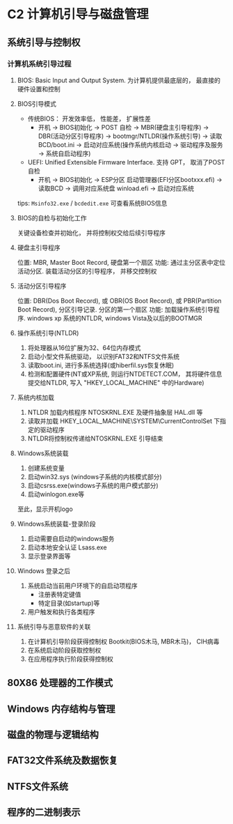 # C2 计算机引导与磁盘管理

## 系统引导与控制权

### 计算机系统引导过程

1. BIOS: Basic Input and Output System. 为计算机提供最底层的， 最直接的硬件设置和控制

2. BIOS引导模式

    - 传统BIOS： 开发效率低， 性能差， 扩展性差
      - 开机 -> BIOS初始化 -> POST 自检 -> MBR(硬盘主引导程序) -> DBR(活动分区引导程序) -> bootmgr/NTLDR(操作系统引导) -> 读取BCD/boot.ini -> 启动对应系统(操作系统内核启动 -> 驱动程序及服务 -> 系统自启动程序)
    - UEFI: Unified Extensible Firmware Interface. 支持 GPT， 取消了POST自检
      - 开机 -> BIOS初始化 -> ESP分区 启动管理器(EFI分区bootxxx.efi) -> 读取BCD -> 调用对应系统盘 winload.efi -> 启动对应系统

    tips: `Msinfo32.exe` / `bcdedit.exe` 可查看系统BIOS信息

3. BIOS的自检与初始化工作

    关键设备检查并初始化， 并将控制权交给后续引导程序

4. 硬盘主引导程序

    位置: MBR, Master Boot Record, 硬盘第一个扇区
    功能: 通过主分区表中定位活动分区. 装载活动分区的引导程序， 并移交控制权

5. 活动分区引导程序

    位置: DBR(Dos Boot Record), 或 OBR(OS Boot Record), 或 PBR(Partition Boot Record), 分区引导记录. 分区的第一个扇区
    功能: 加载操作系统引导程序. windows xp 系统的NTLDR, windows Vista及以后的BOOTMGR

6. 操作系统引导(NTLDR)

    1. 将处理器从16位扩展为32、64位内存模式
    2. 启动小型文件系统驱动， 以识别FAT32和NTFS文件系统
    3. 读取boot.ini, 进行多系统选择(或hiberfil.sys恢复休眠)
    4. 检测和配置硬件(NT或XP系统, 则运行NTDETECT.COM， 其将硬件信息提交给NTLDR, 写入 "HKEY_LOCAL_MACHINE" 中的Hardware)

7. 系统内核加载

    1. NTLDR 加载内核程序 NTOSKRNL.EXE 及硬件抽象层 HAL.dll 等
    2. 读取并加载 HKEY_LOCAL_MACHINE\SYSTEM\CurrentControlSet 下指定的驱动程序
    3. NTLDR将控制权传递给NTOSKRNL.EXE 引导结束

8. Windows系统装载

    1. 创建系统变量
    2. 启动win32.sys (windows子系统的内核模式部分)
    3. 启动csrss.exe(windows子系统的用户模式部分)
    4. 启动winlogon.exe等

    至此，显示开机logo

9. Windows系统装载-登录阶段

    1. 启动需要自启动的windows服务
    2. 启动本地安全认证 Lsass.exe
    3. 显示登录界面等

10. Windows 登录之后

    1. 系统启动当前用户环境下的自启动项程序
        - 注册表特定键值
        - 特定目录(如startup)等
    2. 用户触发和执行各类程序

11. 系统引导与恶意软件的关联

    1. 在计算机引导阶段获得控制权 Bootkit(BIOS木马, MBR木马)， CIH病毒
    2. 在系统启动阶段获取控制权
    3. 在应用程序执行阶段获得控制权

## 80X86 处理器的工作模式

## Windows 内存结构与管理

## 磁盘的物理与逻辑结构

## FAT32文件系统及数据恢复

## NTFS文件系统

## 程序的二进制表示
